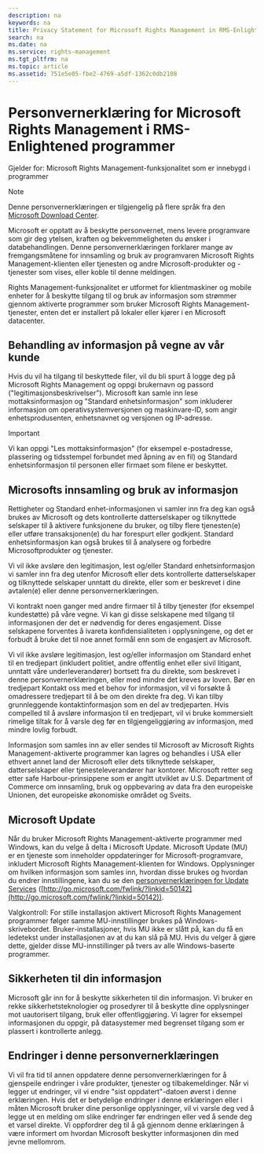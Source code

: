 ```yaml
---
description: na
keywords: na
title: Privacy Statement for Microsoft Rights Management in RMS-Enlightened Applications
search: na
ms.date: na
ms.service: rights-management
ms.tgt_pltfrm: na
ms.topic: article
ms.assetid: 751e5e05-fbe2-4769-a5df-1362c0db2108
---
```

# Personvernerkl&#230;ring for Microsoft Rights Management i RMS-Enlightened programmer
Gjelder for: Microsoft Rights Management-funksjonalitet som er innebygd i programmer

> [!NOTE]
> Denne personvernerklæringen er tilgjengelig på flere språk fra den [Microsoft Download Center](http://www.microsoft.com/download/details.aspx?id=41668).

Microsoft er opptatt av å beskytte personvernet, mens levere programvare som gir deg ytelsen, kraften og bekvemmeligheten du ønsker i databehandlingen. Denne personvernerklæringen forklarer mange av fremgangsmåtene for innsamling og bruk av programvaren Microsoft Rights Management-klienten eller tjenesten og andre Microsoft-produkter og -tjenester som vises, eller koble til denne meldingen.

Rights Management-funksjonalitet er utformet for klientmaskiner og mobile enheter for å beskytte tilgang til og bruk av informasjon som strømmer gjennom aktiverte programmer som bruker Microsoft Rights Management-tjenester, enten det er installert på lokaler eller kjører i en Microsoft datacenter.

## Behandling av informasjon på vegne av vår kunde
Hvis du vil ha tilgang til beskyttede filer, vil du bli spurt å logge deg på Microsoft Rights Management og oppgi brukernavn og passord ("legitimasjonsbeskrivelser"). Microsoft kan samle inn lese mottaksinformasjon og "Standard enhetsinformasjon" som inkluderer informasjon om operativsystemversjonen og maskinvare-ID, som angir enhetsprodusenten, enhetsnavnet og versjonen og IP-adresse.

> [!IMPORTANT]
> Vi kan oppgi "Les mottaksinformasjon" (for eksempel e-postadresse, plassering og tidsstempel forbundet med åpning av en fil) og Standard enhetsinformasjon til personen eller firmaet som filene er beskyttet.

## Microsofts innsamling og bruk av informasjon
Rettigheter og Standard enhet-informasjonen vi samler inn fra deg kan også brukes av Microsoft og dets kontrollerte datterselskaper og tilknyttede selskaper til å aktivere funksjonene du bruker, og tilby flere tjenesten(e) eller utføre transaksjonen(e) du har forespurt eller godkjent. Standard enhetsinformasjon kan også brukes til å analysere og forbedre Microsoftprodukter og tjenester.

Vi vil ikke avsløre den legitimasjon, lest og/eller Standard enhetsinformasjon vi samler inn fra deg utenfor Microsoft eller dets kontrollerte datterselskaper og tilknyttede selskaper unntatt du direkte, eller som er beskrevet i dine avtalen(e) eller denne personvernerklæringen.

Vi kontrakt noen ganger med andre firmaer til å tilby tjenester (for eksempel kundestøtte) på våre vegne. Vi kan gi disse selskapene med tilgang til informasjonen der det er nødvendig for deres engasjement. Disse selskapene forventes å ivareta konfidensialiteten i opplysningene, og det er forbudt å bruke det til noe annet formål enn som de engasjert av Microsoft.

Vi vil ikke avsløre legitimasjon, lest og/eller informasjon om Standard enhet til en tredjepart (inkludert politiet, andre offentlig enhet eller sivil litigant, unntatt våre underleverandører) bortsett fra du direkte, som beskrevet i denne personvernerklæringen, eller med mindre det kreves av loven. Bør en tredjepart Kontakt oss med et behov for informasjon, vil vi forsøkte å omadressere tredjepart til å be om den direkte fra deg. Vi kan tilby grunnleggende kontaktinformasjon som en del av tredjeparten. Hvis compelled til å avsløre informasjon til en tredjepart, vil vi bruke kommersielt rimelige tiltak for å varsle deg før en tilgjengeliggjøring av informasjon, med mindre lovlig forbudt.

Informasjon som samles inn av eller sendes til Microsoft av Microsoft Rights Management-aktiverte programmer kan lagres og behandles i USA eller ethvert annet land der Microsoft eller dets tilknyttede selskaper, datterselskaper eller tjenesteleverandører har kontorer. Microsoft retter seg etter safe Harbour-prinsippene som er angitt utviklet av U.S. Department of Commerce om innsamling, bruk og oppbevaring av data fra den europeiske Unionen, det europeiske økonomiske området og Sveits.

## Microsoft Update
Når du bruker Microsoft Rights Management-aktiverte programmer med Windows, kan du velge å delta i Microsoft Update. Microsoft Update (MU) er en tjeneste som inneholder oppdateringer for Microsoft-programvare, inkludert Microsoft Rights Management-klienten for Windows. Opplysninger om hvilken informasjon som samles inn, hvordan disse brukes og hvordan du endrer innstillingene, kan du se den [personvernerklæringen for Update Services](http://go.microsoft.com/fwlink/?linkid=50142) ([http://go.microsoft.com/fwlink/?linkid=50142](http://go.microsoft.com/fwlink/?linkid=50142)).

Valgkontroll: For stille installasjon aktivert Microsoft Rights Management programmer følger samme MU-innstillinger brukes på Windows-skrivebordet. Bruker-installasjoner, hvis MU ikke er slått på, kan du få en ledetekst under installasjonen av at du kan slå på MU. Hvis du velger å gjøre dette, gjelder disse MU-innstillinger på tvers av alle Windows-baserte programmer.

## Sikkerheten til din informasjon
Microsoft går inn for å beskytte sikkerheten til din informasjon. Vi bruker en rekke sikkerhetsteknologier og prosedyrer til å beskytte dine opplysninger mot uautorisert tilgang, bruk eller offentliggjøring. Vi lagrer for eksempel informasjonen du oppgir, på datasystemer med begrenset tilgang som er plassert i kontrollerte anlegg.

## Endringer i denne personvernerklæringen
Vi vil fra tid til annen oppdatere denne personvernerklæringen for å gjenspeile endringer i våre produkter, tjenester og tilbakemeldinger. Når vi legger ut endringer, vil vi endre "sist oppdatert"-datoen øverst i denne erklæringen. Hvis det er betydelige endringer i denne erklæringen eller i måten Microsoft bruker dine personlige opplysninger, vil vi varsle deg ved å legge ut en melding om slike endringer før endringen eller ved å sende deg et varsel direkte. Vi oppfordrer deg til å gå gjennom denne erklæringen å være informert om hvordan Microsoft beskytter informasjonen din med jevne mellomrom.

